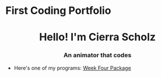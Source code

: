 # First Coding Portfolio
<h1 align="center"> Hello! I'm Cierra Scholz </h1> 
<h3 align="center"> An animator that codes </h3>

- Here's one of my programs: [Week Four Package](https://github.com/cdscholz/Programs/tree/e131d16fe0736d3caeeb2b3695f8fccfc2d46802/src/Week_4/loopsActivities/Activity_8)
